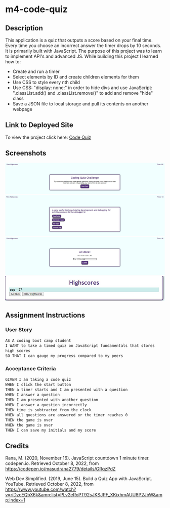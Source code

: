 # m4-code-quiz

## Description

This application is a quiz that outputs a score based on your final time. Every time you choose an incorrect answer the timer drops by 10 seconds. It is primarily built with JavaScript. The purpose of this project was to learn to implement API's and advanced JS.
While building this project I learned how to:

- Create and run a timer
- Select elements by ID and create children elements for them
- Use CSS to style every nth child
- Use CSS: "display: none;" in order to hide divs and use JavaScript: ".classList.add() and .classList.remove()" to add and remove "hide" class
- Save a JSON file to local storage and pull its contents on another webpage

## Link to Deployed Site

To view the project click here: [Code Quiz](https://benjamincottrell.github.io/m4-coding-quiz/)

## Screenshots

![quiz start page](./assets/images/coding-quiz-start.JPG)
![quiz question page](./assets/images/coding-quiz-question.JPG)
![quiz results page](./assets/images/coding-quiz-score.JPG)
![quiz highscores page](./assets/images/coding-quiz-high-scores.JPG)

## Assignment Instructions

### User Story

```
AS A coding boot camp student
I WANT to take a timed quiz on JavaScript fundamentals that stores high scores
SO THAT I can gauge my progress compared to my peers
```

### Acceptance Criteria

```
GIVEN I am taking a code quiz
WHEN I click the start button
THEN a timer starts and I am presented with a question
WHEN I answer a question
THEN I am presented with another question
WHEN I answer a question incorrectly
THEN time is subtracted from the clock
WHEN all questions are answered or the timer reaches 0
THEN the game is over
WHEN the game is over
THEN I can save my initials and my score
```

## Credits

Rana, M. (2020, November 16). JavaScript countdown 1 minute timer. codepen.io. Retrieved October 8, 2022, from https://codepen.io/masudrana2779/details/GRqzPdZ 

Web Dev Simplified. (2019, June 15). Build a Quiz App with JavaScript. YouTube. Retrieved October 8, 2022, from https://www.youtube.com/watch?v=riDzcEQbX6k&amp;list=PLv2eRoPT92sJKSJPF_XKixhmAUU8P2JbW&amp;index=1 
